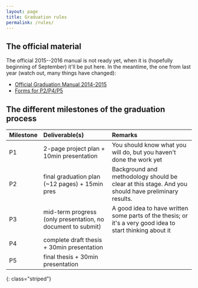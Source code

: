 ```yaml
---
layout: page
title: Graduation rules
permalink: /rules/
---
```


## The official material

The official 2015--2016 manual is not ready yet, when it is (hopefully beginning of September) it'll be put here.
In the meantime, the one from last year (watch out, many things have changed):

  - [Official Graduation Manual 2014-2015](http://studenten.tudelft.nl/fileadmin/Files/studentenportal/os/BKspecifiek/Graduation_Manual_Geomatics_2014-2015.pdf)
  - [Forms for P2/P4/P5](http://studenten.tudelft.nl/en/students/faculty-specific/architecture/forms/)



## The different milestones of the graduation process 

  | Milestone | Deliverable(s) | Remarks |
  |:----------|:---------------|:--------|
  | P1        | 2-page project plan + 10min presentation | You should know what you will do, but you haven't done the work yet  |
  | P2        | final graduation plan (~12 pages) + 15min pres | Background and methodology should be clear at this stage. And you should have preliminary results. |
  | P3        | mid-term progress (only presentation, no document to submit) | A good idea to have written some parts of the thesis; or it's a very good idea to start thinking about it  |
  | P4        | complete draft thesis + 30min presentation |  |
  | P5        | final thesis + 30min presentation |  |
  {: class="striped"}
